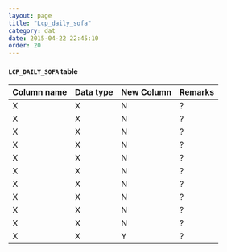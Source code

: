 ```yaml
---
layout: page
title: "Lcp_daily_sofa"
category: dat
date: 2015-04-22 22:45:10
order: 20
---
```


#### ```LCP_DAILY_SOFA``` table

Column name | Data type | New Column | Remarks
--- | --- | --- | ---
X | X | N | ?
X | X | N | ?
X | X | N | ?
X | X | N | ?
X | X | N | ?
X | X | N | ?
X | X | N | ?
X | X | N | ?
X | X | N | ?
X | X | N | ?
X | X | Y | ?
